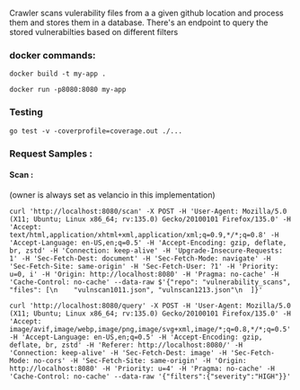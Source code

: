 Crawler scans vulerability files from a a given github location and process them and stores them in a database. There's an endpoint to query the stored vulnerabilties based on different filters


### docker commands:

```
docker build -t my-app .

docker run -p8080:8080 my-app
```

### Testing
```
go test -v -coverprofile=coverage.out ./...
```

### Request Samples :
#### Scan :
(owner is always set as velancio in this implementation)
```
curl 'http://localhost:8080/scan' -X POST -H 'User-Agent: Mozilla/5.0 (X11; Ubuntu; Linux x86_64; rv:135.0) Gecko/20100101 Firefox/135.0' -H 'Accept: text/html,application/xhtml+xml,application/xml;q=0.9,*/*;q=0.8' -H 'Accept-Language: en-US,en;q=0.5' -H 'Accept-Encoding: gzip, deflate, br, zstd' -H 'Connection: keep-alive' -H 'Upgrade-Insecure-Requests: 1' -H 'Sec-Fetch-Dest: document' -H 'Sec-Fetch-Mode: navigate' -H 'Sec-Fetch-Site: same-origin' -H 'Sec-Fetch-User: ?1' -H 'Priority: u=0, i' -H 'Origin: http://localhost:8080' -H 'Pragma: no-cache' -H 'Cache-Control: no-cache' --data-raw $'{"repo": "vulnerability_scans", "files": [\n    "vulnscan1011.json", "vulnscan1213.json"\n  ]}'

```
```
curl 'http://localhost:8080/query' -X POST -H 'User-Agent: Mozilla/5.0 (X11; Ubuntu; Linux x86_64; rv:135.0) Gecko/20100101 Firefox/135.0' -H 'Accept: image/avif,image/webp,image/png,image/svg+xml,image/*;q=0.8,*/*;q=0.5' -H 'Accept-Language: en-US,en;q=0.5' -H 'Accept-Encoding: gzip, deflate, br, zstd' -H 'Referer: http://localhost:8080/' -H 'Connection: keep-alive' -H 'Sec-Fetch-Dest: image' -H 'Sec-Fetch-Mode: no-cors' -H 'Sec-Fetch-Site: same-origin' -H 'Origin: http://localhost:8080' -H 'Priority: u=4' -H 'Pragma: no-cache' -H 'Cache-Control: no-cache' --data-raw '{"filters":{"severity":"HIGH"}}'
```
